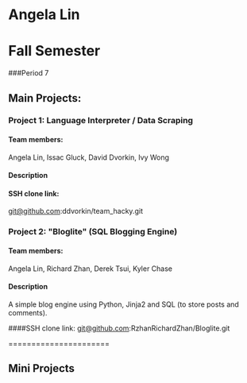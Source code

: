 Angela Lin
==========

# Fall Semester
###Period 7

## Main Projects:

### Project 1: Language Interpreter / Data Scraping

#### Team members: 
Angela Lin, Issac Gluck, David Dvorkin, Ivy Wong
#### Description

#### SSH clone link: 
git@github.com:ddvorkin/team_hacky.git


### Project 2: "Bloglite" (SQL Blogging Engine)

#### Team members:
Angela Lin, Richard Zhan, Derek Tsui, Kyler Chase

#### Description
A simple blog engine using Python, Jinja2 and SQL (to store posts and comments).

####SSH clone link:
git@github.com:RzhanRichardZhan/Bloglite.git

======================
## Mini Projects


